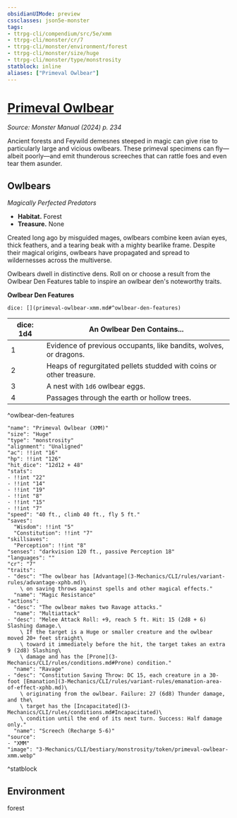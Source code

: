 ```yaml
---
obsidianUIMode: preview
cssclasses: json5e-monster
tags:
- ttrpg-cli/compendium/src/5e/xmm
- ttrpg-cli/monster/cr/7
- ttrpg-cli/monster/environment/forest
- ttrpg-cli/monster/size/huge
- ttrpg-cli/monster/type/monstrosity
statblock: inline
aliases: ["Primeval Owlbear"]
---
```

# [Primeval Owlbear](3-Mechanics\CLI\bestiary\monstrosity/primeval-owlbear-xmm.md)
*Source: Monster Manual (2024) p. 234*  

Ancient forests and Feywild demesnes steeped in magic can give rise to particularly large and vicious owlbears. These primeval specimens can fly—albeit poorly—and emit thunderous screeches that can rattle foes and even tear them asunder.

## Owlbears

*Magically Perfected Predators*

- **Habitat.** Forest  
- **Treasure.** None  

Created long ago by misguided mages, owlbears combine keen avian eyes, thick feathers, and a tearing beak with a mighty bearlike frame. Despite their magical origins, owlbears have propagated and spread to wildernesses across the multiverse.

Owlbears dwell in distinctive dens. Roll on or choose a result from the Owlbear Den Features table to inspire an owlbear den's noteworthy traits.

**Owlbear Den Features**

`dice: [](primeval-owlbear-xmm.md#^owlbear-den-features)`

| dice: 1d4 | An Owlbear Den Contains... |
|-----------|----------------------------|
| 1 | Evidence of previous occupants, like bandits, wolves, or dragons. |
| 2 | Heaps of regurgitated pellets studded with coins or other treasure. |
| 3 | A nest with `1d6` owlbear eggs. |
| 4 | Passages through the earth or hollow trees. |
^owlbear-den-features

```statblock
"name": "Primeval Owlbear (XMM)"
"size": "Huge"
"type": "monstrosity"
"alignment": "Unaligned"
"ac": !!int "16"
"hp": !!int "126"
"hit_dice": "12d12 + 48"
"stats":
- !!int "22"
- !!int "14"
- !!int "19"
- !!int "8"
- !!int "15"
- !!int "7"
"speed": "40 ft., climb 40 ft., fly 5 ft."
"saves":
  "Wisdom": !!int "5"
  "Constitution": !!int "7"
"skillsaves":
  "Perception": !!int "8"
"senses": "darkvision 120 ft., passive Perception 18"
"languages": ""
"cr": "7"
"traits":
- "desc": "The owlbear has [Advantage](3-Mechanics/CLI/rules/variant-rules/advantage-xphb.md)\
    \ on saving throws against spells and other magical effects."
  "name": "Magic Resistance"
"actions":
- "desc": "The owlbear makes two Ravage attacks."
  "name": "Multiattack"
- "desc": "Melee Attack Roll: +9, reach 5 ft. Hit: 15 (2d8 + 6) Slashing damage.\
    \ If the target is a Huge or smaller creature and the owlbear moved 20+ feet straight\
    \ toward it immediately before the hit, the target takes an extra 9 (2d8) Slashing\
    \ damage and has the [Prone](3-Mechanics/CLI/rules/conditions.md#Prone) condition."
  "name": "Ravage"
- "desc": "Constitution Saving Throw: DC 15, each creature in a 30-foot [Emanation](3-Mechanics/CLI/rules/variant-rules/emanation-area-of-effect-xphb.md)\
    \ originating from the owlbear. Failure: 27 (6d8) Thunder damage, and the\
    \ target has the [Incapacitated](3-Mechanics/CLI/rules/conditions.md#Incapacitated)\
    \ condition until the end of its next turn. Success: Half damage only."
  "name": "Screech (Recharge 5-6)"
"source":
- "XMM"
"image": "3-Mechanics/CLI/bestiary/monstrosity/token/primeval-owlbear-xmm.webp"
```
^statblock

## Environment

forest